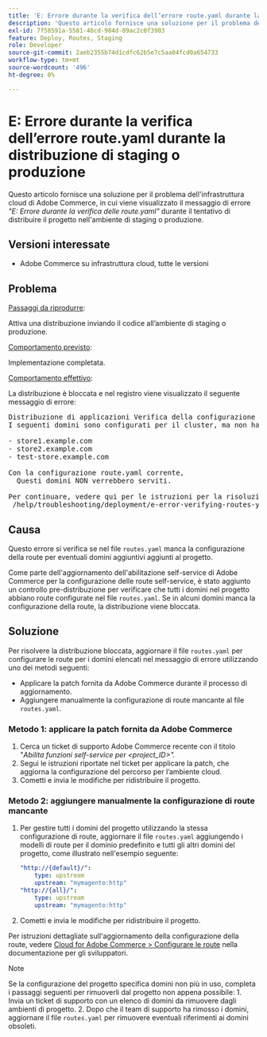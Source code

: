 ```yaml
---
title: 'E: Errore durante la verifica dell’errore route.yaml durante la distribuzione di staging o produzione'
description: 'Questo articolo fornisce una soluzione per il problema dell’infrastruttura cloud di Adobe Commerce, in cui viene visualizzato il messaggio di errore *"E: Error while verifying route.yaml"* (Errore durante la verifica delle route.yaml) durante il tentativo di distribuire il progetto nell''ambiente di staging o di produzione.'
exl-id: 7f58591a-5581-46cd-984d-09ac2c0f3903
feature: Deploy, Routes, Staging
role: Developer
source-git-commit: 2aeb2355b74d1cdfc62b5e7c5aa04fcd0a654733
workflow-type: tm+mt
source-wordcount: '496'
ht-degree: 0%

---
```


# E: Errore durante la verifica dell’errore route.yaml durante la distribuzione di staging o produzione

Questo articolo fornisce una soluzione per il problema dell&#39;infrastruttura cloud di Adobe Commerce, in cui viene visualizzato il messaggio di errore *&quot;E: Errore durante la verifica delle route.yaml&quot;* durante il tentativo di distribuire il progetto nell&#39;ambiente di staging o produzione.

## Versioni interessate

* Adobe Commerce su infrastruttura cloud, tutte le versioni

## Problema

<u>Passaggi da riprodurre</u>:

Attiva una distribuzione inviando il codice all’ambiente di staging o produzione.

<u>Comportamento previsto</u>:

Implementazione completata.

<u>Comportamento effettivo</u>:

La distribuzione è bloccata e nel registro viene visualizzato il seguente messaggio di errore:

<pre>Distribuzione di applicazioni Verifica della configurazione E: errore durante la verifica di route.yaml.
I seguenti domini sono configurati per il cluster, ma non hanno route definite nel file route.yaml:

&#x200B;- store1.example.com
&#x200B;- store2.example.com
&#x200B;- test-store.example.com

Con la configurazione route.yaml corrente,
  Questi domini NON verrebbero serviti.

Per continuare, vedere qui per le istruzioni per la risoluzione dei problemi:
 /help/troubleshooting/deployment/e-error-verifying-routes-yaml-error-during-staging-or-production-deploy.md</pre>

## Causa

Questo errore si verifica se nel file `routes.yaml` manca la configurazione della route per eventuali domini aggiuntivi aggiunti al progetto.

Come parte dell&#39;aggiornamento dell&#39;abilitazione self-service di Adobe Commerce per la configurazione delle route self-service, è stato aggiunto un controllo pre-distribuzione per verificare che tutti i domini nel progetto abbiano route configurate nel file `routes.yaml`. Se in alcuni domini manca la configurazione della route, la distribuzione viene bloccata.

## Soluzione

Per risolvere la distribuzione bloccata, aggiornare il file `routes.yaml` per configurare le route per i domini elencati nel messaggio di errore utilizzando uno dei metodi seguenti:

* Applicare la patch fornita da Adobe Commerce durante il processo di aggiornamento.
* Aggiungere manualmente la configurazione di route mancante al file `routes.yaml`.

### Metodo 1: applicare la patch fornita da Adobe Commerce

1. Cerca un ticket di supporto Adobe Commerce recente con il titolo &quot;*Abilita funzioni self-service per &lt;project\_ID>&quot;.*
1. Segui le istruzioni riportate nel ticket per applicare la patch, che aggiorna la configurazione del percorso per l’ambiente cloud.
1. Сometti e invia le modifiche per ridistribuire il progetto.

### Metodo 2: aggiungere manualmente la configurazione di route mancante

1. Per gestire tutti i domini del progetto utilizzando la stessa configurazione di route, aggiornare il file `routes.yaml` aggiungendo i modelli di route per il dominio predefinito e tutti gli altri domini del progetto, come illustrato nell&#39;esempio seguente:

   ```yaml
   "http://{default}/":
       type: upstream
       upstream: "mymagento:http"
   "http://{all}/":
       type: upstream
       upstream: "mymagento:http"
   ```

1. Сometti e invia le modifiche per ridistribuire il progetto.

Per istruzioni dettagliate sull&#39;aggiornamento della configurazione della route, vedere [Cloud for Adobe Commerce > Configurare le route](https://experienceleague.adobe.com/en/docs/commerce-cloud-service/user-guide/configure/routes/routes-yaml) nella documentazione per gli sviluppatori.

>[!NOTE]
>
>Se la configurazione del progetto specifica domini non più in uso, completa i passaggi seguenti per rimuoverli dal progetto non appena possibile: 1. Invia un ticket di supporto con un elenco di domini da rimuovere dagli ambienti di progetto. 2. Dopo che il team di supporto ha rimosso i domini, aggiornare il file `routes.yaml` per rimuovere eventuali riferimenti ai domini obsoleti.
